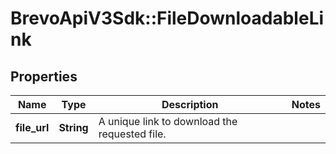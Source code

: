 # BrevoApiV3Sdk::FileDownloadableLink

## Properties
Name | Type | Description | Notes
------------ | ------------- | ------------- | -------------
**file_url** | **String** | A unique link to download the requested file. | 


